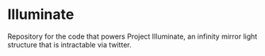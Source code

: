 # Illuminate
Repository for the code that powers Project Illuminate, an infinity mirror light structure that is intractable via twitter.
